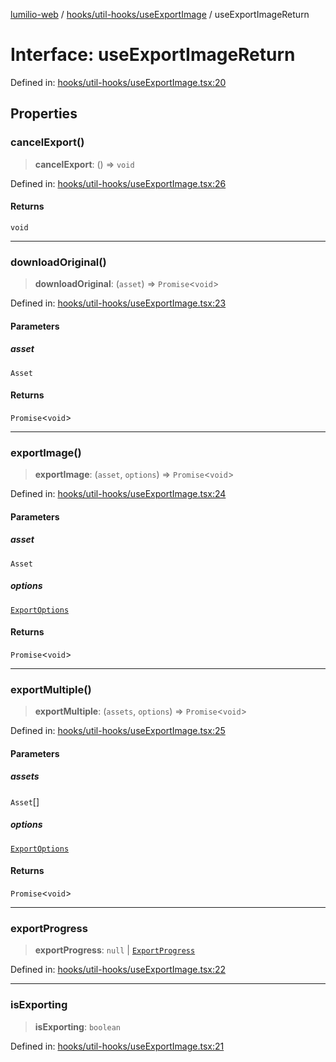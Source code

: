 [lumilio-web](../../../../modules.md) / [hooks/util-hooks/useExportImage](../index.md) / useExportImageReturn

# Interface: useExportImageReturn

Defined in: [hooks/util-hooks/useExportImage.tsx:20](https://github.com/EdwinZhanCN/Lumilio-Photos/blob/729730fd5cb8fff79935f1e81b8a78010586bf64/web/src/hooks/util-hooks/useExportImage.tsx#L20)

## Properties

### cancelExport()

> **cancelExport**: () => `void`

Defined in: [hooks/util-hooks/useExportImage.tsx:26](https://github.com/EdwinZhanCN/Lumilio-Photos/blob/729730fd5cb8fff79935f1e81b8a78010586bf64/web/src/hooks/util-hooks/useExportImage.tsx#L26)

#### Returns

`void`

***

### downloadOriginal()

> **downloadOriginal**: (`asset`) => `Promise`\<`void`\>

Defined in: [hooks/util-hooks/useExportImage.tsx:23](https://github.com/EdwinZhanCN/Lumilio-Photos/blob/729730fd5cb8fff79935f1e81b8a78010586bf64/web/src/hooks/util-hooks/useExportImage.tsx#L23)

#### Parameters

##### asset

`Asset`

#### Returns

`Promise`\<`void`\>

***

### exportImage()

> **exportImage**: (`asset`, `options`) => `Promise`\<`void`\>

Defined in: [hooks/util-hooks/useExportImage.tsx:24](https://github.com/EdwinZhanCN/Lumilio-Photos/blob/729730fd5cb8fff79935f1e81b8a78010586bf64/web/src/hooks/util-hooks/useExportImage.tsx#L24)

#### Parameters

##### asset

`Asset`

##### options

[`ExportOptions`](ExportOptions.md)

#### Returns

`Promise`\<`void`\>

***

### exportMultiple()

> **exportMultiple**: (`assets`, `options`) => `Promise`\<`void`\>

Defined in: [hooks/util-hooks/useExportImage.tsx:25](https://github.com/EdwinZhanCN/Lumilio-Photos/blob/729730fd5cb8fff79935f1e81b8a78010586bf64/web/src/hooks/util-hooks/useExportImage.tsx#L25)

#### Parameters

##### assets

`Asset`[]

##### options

[`ExportOptions`](ExportOptions.md)

#### Returns

`Promise`\<`void`\>

***

### exportProgress

> **exportProgress**: `null` \| [`ExportProgress`](ExportProgress.md)

Defined in: [hooks/util-hooks/useExportImage.tsx:22](https://github.com/EdwinZhanCN/Lumilio-Photos/blob/729730fd5cb8fff79935f1e81b8a78010586bf64/web/src/hooks/util-hooks/useExportImage.tsx#L22)

***

### isExporting

> **isExporting**: `boolean`

Defined in: [hooks/util-hooks/useExportImage.tsx:21](https://github.com/EdwinZhanCN/Lumilio-Photos/blob/729730fd5cb8fff79935f1e81b8a78010586bf64/web/src/hooks/util-hooks/useExportImage.tsx#L21)
